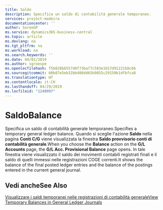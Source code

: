 ```yaml
---
title: Saldo
description: Specifica un saldo di contabilità generale temporaneo.
services: project-madeira
documentationcenter: ''
author: SorenGP
ms.service: dynamics365-business-central
ms.topic: article
ms.devlang: na
ms.tgt_pltfrm: na
ms.workload: na
ms.search.keywords: ''
ms.date: 04/01/2019
ms.author: sgroespe
ms.openlocfilehash: f5b828b655740f73ba77c583e1b57d91221b8c66
ms.sourcegitcommit: 60b87e5eb32bb408dd65b9855c29159b1dfbfca8
ms.translationtype: HT
ms.contentlocale: it-CH
ms.lasthandoff: 04/29/2019
ms.locfileid: "1240997"
---
```

# <a name="balance"></a><span data-ttu-id="0b27d-103">Saldo</span><span class="sxs-lookup"><span data-stu-id="0b27d-103">Balance</span></span>
<span data-ttu-id="0b27d-104">Specifica un saldo di contabilità generale temporaneo.</span><span class="sxs-lookup"><span data-stu-id="0b27d-104">Specifies a temporary general ledger balance.</span></span> <span data-ttu-id="0b27d-105">Quando si sceglie l'azione **Saldo** nella pagina **Conti C/G** viene visualizzata la finestra **Saldo provvisorio conti di contabilità generale**.</span><span class="sxs-lookup"><span data-stu-id="0b27d-105">When you choose the **Balance** action on the **G/L Accounts** page, the **G/L Acc. Provisional Balance** page opens.</span></span> <span data-ttu-id="0b27d-106">In tale finestra viene visualizzato il saldo dei movimenti contabili registrati finali e il saldo di quelli immessi nelle registrazioni COGE correnti.</span><span class="sxs-lookup"><span data-stu-id="0b27d-106">It shows the balance of the final posted ledger entries and the balance of the postings entered in the current general journal.</span></span>  

## <a name="see-also"></a><span data-ttu-id="0b27d-107">Vedi anche</span><span class="sxs-lookup"><span data-stu-id="0b27d-107">See Also</span></span>  
 [<span data-ttu-id="0b27d-108">Visualizzare i saldi temporanei nelle registrazioni di contabilità generale</span><span class="sxs-lookup"><span data-stu-id="0b27d-108">View Temporary Balances in General Ledger Journals</span></span>](how-to-view-temporary-balances-in-general-ledger-journals.md)
